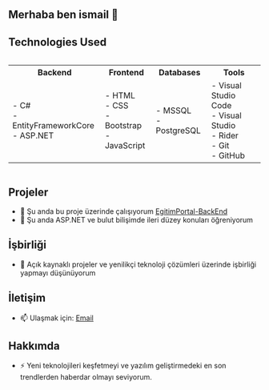## Merhaba ben ismail 👋

## Technologies Used
<div style="display: flex; justify-content: space-around;">
<table>
  <tr>
    <th>Backend</th>
    <th>Frontend</th>
    <th>Databases</th>
    <th>Tools</th>
  </tr>
  <tr>
    <td>
      - C#<br>
      - EntityFrameworkCore<br>
      - ASP.NET
    </td>
    <td>
      - HTML<br>
      - CSS<br>
      - Bootstrap<br>
      - JavaScript
    </td>
    <td>
      - MSSQL<br>
      - PostgreSQL
    </td>
    <td>
      - Visual Studio Code<br>
      - Visual Studio<br>
      - Rider<br>
      - Git<br>
      - GitHub
    </td>
  </tr>
</table>
</div>

## Projeler
- 🔭 Şu anda bu proje üzerinde çalışıyorum [EgitimPortal-BackEnd](https://github.com/danismazismail/EgitimPortal-BackEnd)
- 🌱 Şu anda ASP.NET ve bulut bilişimde ileri düzey konuları öğreniyorum

## İşbirliği
- 👯 Açık kaynaklı projeler ve yenilikçi teknoloji çözümleri üzerinde işbirliği yapmayı düşünüyorum

## İletişim
- 📫 Ulaşmak için: [Email](mailto:danismazismail@gmail.com)

## Hakkımda
- ⚡ Yeni teknolojileri keşfetmeyi ve yazılım geliştirmedeki en son trendlerden haberdar olmayı seviyorum.


<!--
**danismazismail/danismazismail** is a ✨ _special_ ✨ repository because its `README.md` (this file) appears on your GitHub profile.

Here are some ideas to get you started:

- 🔭 I’m currently working on ...
- 🌱 I’m currently learning ...
- 👯 I’m looking to collaborate on ...
- 🤔 I’m looking for help with ...
- 💬 Ask me about ...
- 📫 How to reach me: ...
- 😄 Pronouns: ...
- ⚡ Fun fact: ...
-->

